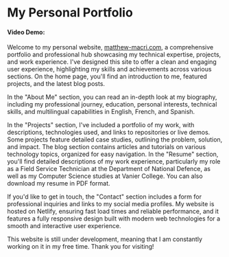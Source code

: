 
# My Personal Portfolio

#### Video Demo: <URL HERE>

Welcome to my personal website, [matthew-macri.com](https://matthew-macri.com/), a comprehensive portfolio and professional hub showcasing my technical expertise, projects, and work experience. I've designed this site to offer a clean and engaging user experience, highlighting my skills and achievements across various sections. On the home page, you'll find an introduction to me, featured projects, and the latest blog posts.

In the "About Me" section, you can read an in-depth look at my biography, including my professional journey, education, personal interests, technical skills, and multilingual capabilities in English, French, and Spanish.

In the "Projects" section, I've included a portfolio of my work, with descriptions, technologies used, and links to repositories or live demos. Some projects feature detailed case studies, outlining the problem, solution, and impact. The blog section contains articles and tutorials on various technology topics, organized for easy navigation. In the "Resume" section, you'll find detailed descriptions of my work experience, particularly my role as a Field Service Technician at the Department of National Defence, as well as my Computer Science studies at Vanier College. You can also download my resume in PDF format.

If you'd like to get in touch, the "Contact" section includes a form for professional inquiries and links to my social media profiles. My website is hosted on Netlify, ensuring fast load times and reliable performance, and it features a fully responsive design built with modern web technologies for a smooth and interactive user experience.

This website is still under development, meaning that I am constantly working on it in my free time. Thank you for visiting!

